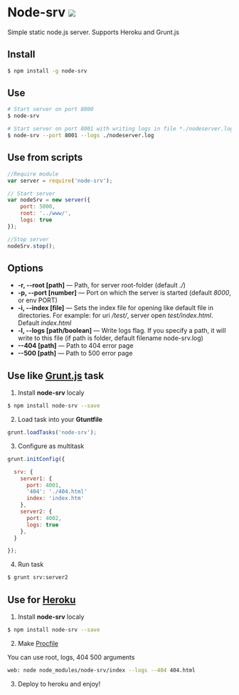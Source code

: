 Node-srv [![](https://badge.fury.io/js/node-srv.png)](https://npmjs.org/package/node-srv)
========
Simple static node.js server. Supports Heroku and Grunt.js

## Install

~~~~~ bash
$ npm install -g node-srv
~~~~~

## Use

~~~~~ bash
# Start server on port 8000
$ node-srv

# Start server on port 8001 with writing logs in file *./nodeserver.log*
$ node-srv --port 8001 --logs ./nodeserver.log
~~~~~

## Use from scripts

~~~~~ js
//Require module
var server = require('node-srv');

// Start server
var nodeSrv = new server({
	port: 5000,
	root: '../www/',
	logs: true
});

//Stop server
nodeSrv.stop();
~~~~~

## Options

- **-r, --root [path]** — Path, for server root-folder (default *./*)
- **-p, --port [number]** — Port on which the server is started (default *8000*, or env PORT)
- **-i, --index [file]** — Sets the index file for opening like default file in directories. For example: for uri */test/*, server open *test/index.html*. Default *index.html*
- **-l, --logs [path/boolean]** — Write logs flag. If you specify a path, it will write to this file (if path is folder, default filename node-srv.log) 
- **--404 [path]** — Path to 404 error page
- **--500 [path]** — Path to 500 error page

## Use like [Grunt.js](http://gruntjs.com/) task

1. Install **node-srv** localy

  ~~~~~ bash
  $ npm install node-srv --save
  ~~~~~

2. Load task into your **Gtuntfile**

  ~~~~~ js
  grunt.loadTasks('node-srv');
  ~~~~~

3. Configure as multitask

  ~~~~~ js
  grunt.initConfig({

    srv: {
      server1: {
        port: 4001,
        '404': './404.html'
        index: 'index.htm'
      },
      server2: {
        port: 4002,
        logs: true
      },
    }

  });
  ~~~~~

4. Run task

  ~~~~~ bash
  $ grunt srv:server2
  ~~~~~

## Use for [Heroku](https://heroku.com)

1. Install **node-srv** localy

  ~~~~~ bash
  $ npm install node-srv --save
  ~~~~~

2. Make [Procfile](https://devcenter.heroku.com/articles/getting-started-with-nodejs#declare-process-types-with-procfile)

  You can use root, logs, 404 500 arguments 

  ~~~~~ bash
  web: node node_modules/node-srv/index --logs --404 404.html
  ~~~~~

3. Deploy to heroku and enjoy!
